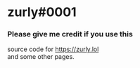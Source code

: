 # zurly#0001
### Please give me credit if you use this
source code for https://zurly.lol <br>
and some other pages.
